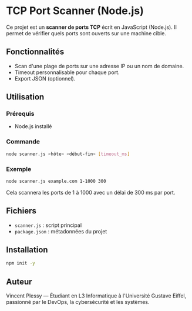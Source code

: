 # TCP Port Scanner (Node.js)

Ce projet est un **scanner de ports TCP** écrit en JavaScript (Node.js). Il permet de vérifier quels ports sont ouverts sur une machine cible.

##  Fonctionnalités

- Scan d'une plage de ports sur une adresse IP ou un nom de domaine.
- Timeout personnalisable pour chaque port.
- Export JSON (optionnel).

##  Utilisation

### Prérequis

- Node.js installé

### Commande

```bash
node scanner.js <hôte> <début-fin> [timeout_ms]
```

### Exemple

```bash
node scanner.js example.com 1-1000 300
```

Cela scannera les ports de 1 à 1000 avec un délai de 300 ms par port.

##  Fichiers

- `scanner.js` : script principal
- `package.json` : métadonnées du projet

##  Installation

```bash
npm init -y
```

##  Auteur

Vincent Plessy — Étudiant en L3 Informatique à l'Université Gustave Eiffel, passionné par le DevOps, la cybersécurité et les systèmes.
